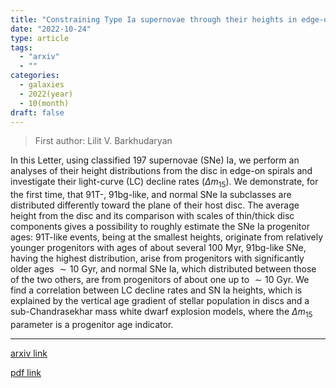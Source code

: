 ```yaml
---
title: "Constraining Type Ia supernovae through their heights in edge-on galaxies"
date: "2022-10-24"
type: article
tags:
  - "arxiv"
  - ""
categories:
  - galaxies
  - 2022(year)
  - 10(month)
draft: false
---
```


> First author: Lilit V. Barkhudaryan

 In this Letter, using classified 197 supernovae (SNe) Ia, we perform an
analyses of their height distributions from the disc in edge-on spirals and
investigate their light-curve (LC) decline rates $(\Delta m_{15})$. We
demonstrate, for the first time, that 91T-, 91bg-like, and normal SNe Ia
subclasses are distributed differently toward the plane of their host disc. The
average height from the disc and its comparison with scales of thin/thick disc
components gives a possibility to roughly estimate the SNe Ia progenitor ages:
91T-like events, being at the smallest heights, originate from relatively
younger progenitors with ages of about several 100 Myr, 91bg-like SNe, having
the highest distribution, arise from progenitors with significantly older ages
$\sim 10$ Gyr, and normal SNe Ia, which distributed between those of the two
others, are from progenitors of about one up to $\sim 10$ Gyr. We find a
correlation between LC decline rates and SN Ia heights, which is explained by
the vertical age gradient of stellar population in discs and a
sub-Chandrasekhar mass white dwarf explosion models, where the $\Delta m_{15}$
parameter is a progenitor age indicator.

---
[arxiv link](http://arxiv.org/abs/2210.13249v1)

[pdf link](http://arxiv.org/pdf/2210.13249v1)